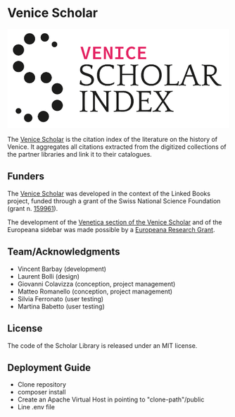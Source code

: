 # Venice Scholar

![logo](venice-scholar-index.png)

The [Venice Scholar](http://www.venicescholar.eu/) is the citation index of the literature on the history of Venice. It aggregates all citations extracted from the digitized collections of the partner libraries and link it to their catalogues.

## Funders

The [Venice Scholar](http://www.venicescholar.eu/) was developed in the context of the Linked Books project, funded through a grant of the Swiss National Science Foundation (grant n. [159961](http://p3.snf.ch/project-159961)).

The development of the [Venetica section of the Venice Scholar](http://venicescholar.eu/venetica) and of the Europeana sidebar was made possible by a [Europeana Research Grant](https://pro.europeana.eu/services/facilitating-innovation/grants-programme).

## Team/Acknowledgments

- Vincent Barbay (development)
- Laurent Bolli (design)
- Giovanni Colavizza (conception, project management)
- Matteo Romanello (conception, project management)
- Silvia Ferronato (user testing)
- Martina Babetto (user testing)

## License

The code of the Scholar Library is released under an MIT license.

## Deployment Guide

- Clone repository
- composer install
- Create an Apache Virtual Host in pointing to "clone-path"/public
- Line .env file
